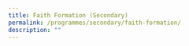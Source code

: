 ```yaml
---
title: Faith Formation (Secondary)
permalink: /programmes/secondary/faith-formation/
description: ""
---
```

